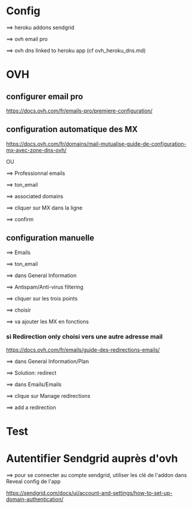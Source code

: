 
# Config

==> heroku addons sendgrid

==> ovh email pro

==> ovh dns linked to heroku app (cf ovh_heroku_dns.md)

# OVH

## configurer email pro

https://docs.ovh.com/fr/emails-pro/premiere-configuration/

## configuration automatique des MX

https://docs.ovh.com/fr/domains/mail-mutualise-guide-de-configuration-mx-avec-zone-dns-ovh/

OU 

==> Professionnal emails

==> ton_email

==> associated domains

==> cliquer sur MX dans la ligne

==> confirm


## configuration manuelle

==> Emails

==> ton_email

==> dans General Information

==> Antispam/Anti-virus filtering

==> cliquer sur les trois points

==> choisir

==> va ajouter les MX en fonctions


### si Redirection only choisi vers une autre adresse mail

https://docs.ovh.com/fr/emails/guide-des-redirections-emails/

==> dans General Information/Plan

==> Solution: redirect

==> dans Emails/Emails

==> clique sur Manage redirections

==> add a redirection

# Test

# Autentifier Sendgrid auprès d'ovh

==> pour se connecter au compte sendgrid, utiliser les clé de l'addon dans Reveal config de l'app

https://sendgrid.com/docs/ui/account-and-settings/how-to-set-up-domain-authentication/



